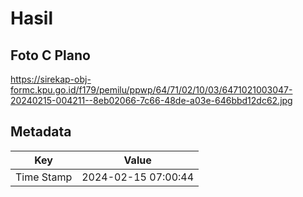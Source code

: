 # Hasil

## Foto C Plano

https://sirekap-obj-formc.kpu.go.id/f179/pemilu/ppwp/64/71/02/10/03/6471021003047-20240215-004211--8eb02066-7c66-48de-a03e-646bbd12dc62.jpg


## Metadata

| Key        | Value               |
| ---------- | ------------------- |
| Time Stamp | 2024-02-15 07:00:44 |



